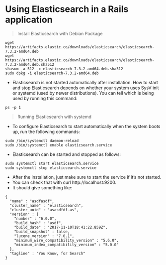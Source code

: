 
# Using Elasticsearch in a Rails application

> Install Elasticsearch with Debian Package
```
wget https://artifacts.elastic.co/downloads/elasticsearch/elasticsearch-7.3.2-amd64.deb
wget https://artifacts.elastic.co/downloads/elasticsearch/elasticsearch-7.3.2-amd64.deb.sha512
shasum -a 512 -c elasticsearch-7.3.2-amd64.deb.sha512 
sudo dpkg -i elasticsearch-7.3.2-amd64.deb
```

- Elasticsearch is not started automatically after installation. How to start and stop Elasticsearch depends on whether your system uses SysV init or systemd (used by newer distributions). You can tell which is being used by running this command:

```
ps -p 1
```

> Running Elasticsearch with systemd

- To configure Elasticsearch to start automatically when the system boots up, run the following commands:
```
sudo /bin/systemctl daemon-reload
sudo /bin/systemctl enable elasticsearch.service
```
- Elasticsearch can be started and stopped as follows:

```
sudo systemctl start elasticsearch.service
sudo systemctl stop elasticsearch.service
```

- After the installation, just make sure to start the service if it’s not started.
- You can check that with curl http://localhost:9200.
- It should give something like:

```
{
  "name" : "asdfasdf",
  "cluster_name" : "elasticsearch",
  "cluster_uuid" : "asasdfdf-as",
  "version" : {
    "number" : "6.0.0",
    "build_hash" : "asdf",
    "build_date" : "2017-11-10T18:41:22.859Z",
    "build_snapshot" : false,
    "lucene_version" : "7.0.1",
    "minimum_wire_compatibility_version" : "5.6.0",
    "minimum_index_compatibility_version" : "5.0.0"
  },
  "tagline" : "You Know, for Search"
}
```





